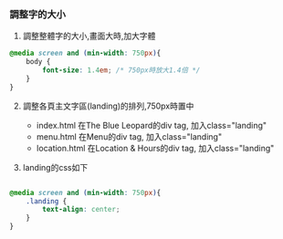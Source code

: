 ### 調整字的大小
1. 調整整體字的大小,畫面大時,加大字體

```css
@media screen and (min-width: 750px){
    body {
        font-size: 1.4em; /* 750px時放大1.4倍 */
    }
}

```

2. 調整各頁主文字區(landing)的排列,750px時置中
    - index.html 在The Blue Leopard的div tag, 加入class="landing"
    - menu.html 在Menu的div tag, 加入class="landing"
    - location.html 在Location & Hours的div tag, 加入class="landing"
    
3. landing的css如下

```css

@media screen and (min-width: 750px){
    .landing {
        text-align: center;
    }
}

```